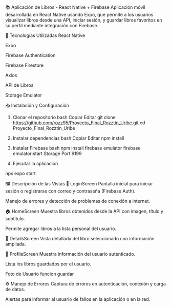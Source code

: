 📚 Aplicación de Libros - React Native + Firebase
Aplicación móvil desarrollada en React Native usando Expo, que permite a los usuarios visualizar libros desde una API, iniciar sesión, y guardar libros favoritos en su perfil mediante integración con Firebase.

🚀 Tecnologías Utilizadas
React Native

Expo

Firebase Authentication

Firebase Firestore

Axios

API de Libros

Storage Emulator

📥 Instalación y Configuración
1. Clonar el repositorio
bash
Copiar
Editar
git clone https://github.com/rozz95/Proyecto_Final_Rozztin_Uribe.git
cd Proyecto_Final_Rozztin_Uribe
2. Instalar dependencias
bash
Copiar
Editar
npm install
3. Instalar Firebase
bash
npm install firebase
emulator
firebase emulator:start
Storage Port 9199

4. Ejecutar la aplicación

npx expo start

🖼️ Descripción de las Vistas
🔐 LoginScreen
Pantalla inicial para iniciar sesión o registrarse con correo y contraseña (Firebase Auth).

Manejo de errores y detección de problemas de conexión a internet.

🏠 HomeScreen
Muestra libros obtenidos desde la API con imagen, título y subtítulo.

Permite agregar libros a la lista personal del usuario.

📖 DetailsScreen
Vista detallada del libro seleccionado con información ampliada.

👤 ProfileScreen
Muestra información del usuario autenticado.

Lista los libros guardados por el usuario.

Foto de Usuario funcion guardar

⚙️ Manejo de Errores
Captura de errores en autenticación, conexión y carga de datos.

Alertas para informar al usuario de fallos en la aplicación o en la red.
